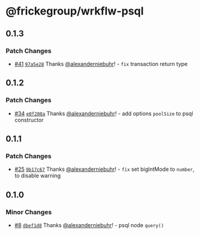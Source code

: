 # @frickegroup/wrkflw-psql

## 0.1.3

### Patch Changes

- [#41](https://github.com/frickegroup/wrkflw-engine/pull/41) [`97a5e28`](https://github.com/frickegroup/wrkflw-engine/commit/97a5e2848d429372f77059c3b47075cf151c6432) Thanks [@alexanderniebuhr](https://github.com/alexanderniebuhr)! - `fix` transaction return type

## 0.1.2

### Patch Changes

- [#34](https://github.com/frickegroup/wrkflw-engine/pull/34) [`e0f208a`](https://github.com/frickegroup/wrkflw-engine/commit/e0f208a1723acd46d145b4420e9e0c287bd2c2ec) Thanks [@alexanderniebuhr](https://github.com/alexanderniebuhr)! - add options `poolSize` to psql constructor

## 0.1.1

### Patch Changes

- [#25](https://github.com/frickegroup/wrkflw-engine/pull/25) [`9b17c67`](https://github.com/frickegroup/wrkflw-engine/commit/9b17c6734ee4a9932caaa16e4d2bb4ac5b06e7b5) Thanks [@alexanderniebuhr](https://github.com/alexanderniebuhr)! - `fix` set bigIntMode to `number`, to disable warning

## 0.1.0

### Minor Changes

- [#8](https://github.com/frickegroup/wrkflw-engine/pull/8) [`dbef1d8`](https://github.com/frickegroup/wrkflw-engine/commit/dbef1d88c3c63f2c6267f1b2fc732fe36d4a2bb0) Thanks [@alexanderniebuhr](https://github.com/alexanderniebuhr)! - psql node `query()`
